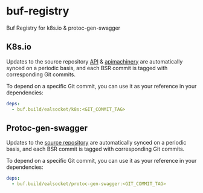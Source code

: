 # buf-registry
Buf Registry for k8s.io &amp; protoc-gen-swagger

## K8s.io
Updates to the source repository [API](https://github.com/kubernetes/api) & [apimachinery](https://github.com/kubernetes/apimachinery) are automatically synced on a periodic basis, and each BSR commit is tagged with corresponding Git commits.

To depend on a specific Git commit, you can use it as your reference in your dependencies:

```yaml
deps:
  - buf.build/ealsocket/k8s:<GIT_COMMIT_TAG>
```

## Protoc-gen-swagger

Updates to the [source repository](https://github.com/grpc-ecosystem/grpc-gateway) are automatically synced on a periodic basis, and each BSR commit is tagged with corresponding Git commits.

To depend on a specific Git commit, you can use it as your reference in your dependencies:

```yaml
deps:
  - buf.build/ealsocket/protoc-gen-swagger:<GIT_COMMIT_TAG>
```
